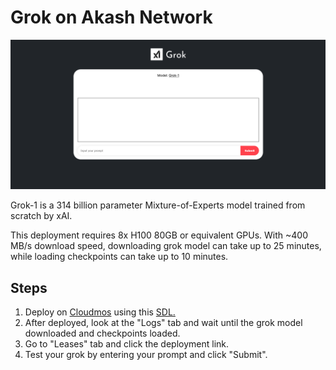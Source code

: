 # Grok on Akash Network

<img src="grok-app.png">

Grok-1 is a 314 billion parameter Mixture-of-Experts model trained from scratch by xAI.

This deployment requires 8x H100 80GB or equivalent GPUs. With ~400 MB/s download speed, downloading grok model can take up to 25 minutes, while loading checkpoints can take up to 10 minutes.

## Steps

1. Deploy on [Cloudmos](https://deploy.cloudmos.io) using this [SDL.](deploy.yaml)
2. After deployed, look at the "Logs" tab and wait until the grok model downloaded and checkpoints loaded.
3. Go to "Leases" tab and click the deployment link.
4. Test your grok by entering your prompt and click "Submit".
